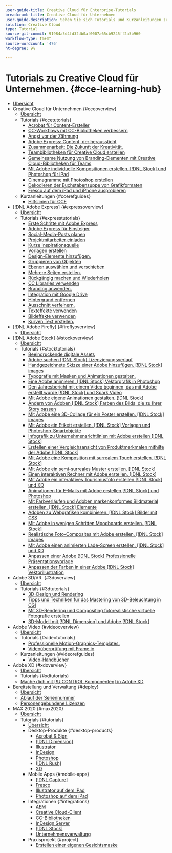 ```yaml
---
user-guide-title: Creative Cloud für Enterprise-Tutorials
breadcrumb-title: Creative Cloud für Unternehmen
user-guide-description: Sehen Sie sich Tutorials und Kurzanleitungen zum Thema Creative Cloud für Unternehmen an.
solution: Creative Cloud
type: Tutorial
source-git-commit: 91984a5d4fd32db0af0007a65cb9245ff2a5b960
workflow-type: tm+mt
source-wordcount: '476'
ht-degree: 9%

---
```



# Tutorials zu Creative Cloud für Unternehmen. {#cce-learning-hub}

+ [Übersicht](overview.md)
+ Creative Cloud für Unternehmen {#cceoverview}
   + [Übersicht](cce/overview-cce.md)
   + Tutorials {#ccetutorials}
      + [Acrobat für Content-Ersteller](cce/acrobat-content-creators.md)
      + [CC-Workflows mit CC-Bibliotheken verbessern](cce/cc-workflows-cc-libraries.md)
      + [Angst vor der Zähmung](cce/taming-type-anxiety.md)
      + [Adobe Express: Content, der heraussticht](cce/adobe-express-content-that-stands-out.md)
      + [Zusammenarbeit: Die Zukunft der Kreativität.](cce/collaboration-the-future-of-creativity.md)
      + [Teambibliotheken für Creative Cloud erstellen](cce/ccteamlibraries.md)
      + [Gemeinsame Nutzung von Branding-Elementen mit Creative Cloud-Bibliotheken für Teams](cce/sharecclibraries.md)
      + [Mit Adobe individuelle Kompositionen erstellen. [!DNL Stock] und Photoshop für iPad](cce/compositepsipad.md)
      + [Cinemagramme mit Photoshop erstellen](cce/cinemagraphps.md)
      + [Dekodieren der Buchstabensuppe von Grafikformaten](cce/alphabetsoup.md)
      + [Fresco auf dem iPad und iPhone ausprobieren](cce/frescoworkshop.md)
   + Kurzanleitungen {#ccerefguides}
      + [Hilfslinien für CCE](quick-reference/overview-ref.md)
+ [!DNL Adobe Express] {#expressoverview}
   + [Übersicht](express/overview-express.md)
   + Tutorials {#expresstutorials}
      + [Erste Schritte mit Adobe Express](express/get-started.md)
      + [Adobe Express für Einsteiger](express/adobe-express-beginners.md)
      + [Social-Media-Posts planen](express/schedule.md)
      + [Projektmitarbeiter einladen](express/collaborate.md)
      + [Kurze Inspirationsquelle](express/get-inspiration.md)
      + [Vorlagen erstellen](express/create-templates.md)
      + [Design-Elemente hinzufügen.](express/add-design-assets.md)
      + [Gruppieren von Objekten](express/group-objects.md)
      + [Ebenen auswählen und verschieben](express/layers.md)
      + [Mehrere Seiten erstellen.](express/multiple-pages.md)
      + [Rückgängig machen und Wiederholen](express/undo-redo.md)
      + [CC Libraries verwenden](express/cc-libraries.md)
      + [Branding anwenden.](express/brand.md)
      + [Integration mit Google Drive](express/google-drive.md)
      + [Hintergrund entfernen](express/remove-background.md)
      + [Ausschnitt verfeinern.](express/refine-cutout.md)
      + [Texteffekte verwenden](express/text-effects.md)
      + [Bildeffekte verwenden](express/image-effects.md)
      + [Kurven Text erstellen.](express/create-curved-text.md)
+ [!DNL Adobe Firefly] {#fireflyoverview}
   + [Übersicht](firefly/overview-firefly.md)
+ [!DNL Adobe Stock] {#stockoverview}
   + [Übersicht](stock/overview-stock.md)
   + Tutorials {#stocktutorials}
      + [Beeindruckende digitale Assets](stock/stunning-digital-assets.md)
      + [Adobe suchen [!DNL Stock] Lizenzierungsverlauf](stock/searchstock.md)
      + [Handgezeichnete Skizze einer Adobe hinzufügen. [!DNL Stock] images](stock/handdrawn.md)
      + [Typografie mit Masken und Animationen gestalten.](stock/flairtypography.md)
      + [Eine Adobe animieren. [!DNL Stock] Vektorgrafik in Photoshop](stock/animatevector.md)
      + [Den Jahresbericht mit einem Video beginnen, das mit Adobe erstellt wurde [!DNL Stock] und Spark Video](stock/annualreport.md)
      + [Mit Adobe eigene Animationen gestalten. [!DNL Stock]](stock/customanimations.md)
      + [Ändern von Adoben [!DNL Stock] Farben des Bilds, die zu Ihrer Story passen](stock/changecolors.md)
      + [Mit Adobe eine 3D-Collage für ein Poster erstellen. [!DNL Stock] images](stock/collage.md)
      + [Mit Adobe ein Etikett erstellen. [!DNL Stock] Vorlagen und Photoshop-Smartobjekte](stock/boldlabel.md)
      + [Infografik zu Unternehmensrichtlinien mit Adobe erstellen [!DNL Stock]](stock/infographic.md)
      + [Erstellen einer Vergleichsansicht von Produktmerkmalen mithilfe der Adobe [!DNL Stock]](stock/featurecomparison.md)
      + [Mit Adobe eine Komposition mit surrealem Touch erstellen. [!DNL Stock]](stock/surrealcomposite.md)
      + [Mit Adobe ein semi-surreales Muster erstellen. [!DNL Stock]](stock/surrealpattern.md)
      + [Einen interaktiven Rechner mit Adobe erstellen. [!DNL Stock]](stock/productconfigurator.md)
      + [Mit Adobe ein interaktives Tourismusfoto erstellen [!DNL Stock] und XD](stock/interactivetourismphoto.md)
      + [Animationen für E-Mails mit Adobe erstellen [!DNL Stock] und Photoshop](stock/animationemail.md)
      + [Mit Farbverläufen und Adoben markenkonformes Bildmaterial erstellen. [!DNL Stock] Elemente](stock/brandgradients.md)
      + [Adoben zu Webgrafiken kombinieren. [!DNL Stock] Bilder mit CSS](stock/webgraphics.md)
      + [Mit Adobe in wenigen Schritten Moodboards erstellen. [!DNL Stock]](stock/moodboard.md)
      + [Realistische Foto-Composites mit Adobe erstellen. [!DNL Stock] images](stock/realisticcomposite.md)
      + [Mit Adobe einen animierten Lade-Screen erstellen. [!DNL Stock] und XD](stock/loadingscreen.md)
      + [Anpassen einer Adobe [!DNL Stock] Professionelle Präsentationsvorlage](stock/presentationtemplate.md)
      + [Anpassen der Farben in einer Adobe [!DNL Stock] Vektorillustration](stock/customizecolors.md)
+ Adobe 3D/VR. {#3doverview}
   + [Übersicht](3di/overview-3di.md)
   + Tutorials {#3dtutorials}
      + [3D-Design und Rendering](3di/substance-3d-stager.md)
      + [Tipps und Techniken für das Mastering von 3D-Beleuchtung in CGI](3di/mastering3dlighting.md)
      + [Mit 3D-Rendering und Compositing fotorealistische virtuelle Fotografie erstellen](3di/photorealistic.md)
      + [3D-Modell mit [!DNL Dimension] und Adobe [!DNL Stock]](3di/3ddimensionstock.md)
+ Adobe Video {#videooverview}
   + [Übersicht](dva/overview-dva.md)
   + Tutorials {#videotutorials}
      + [Professionelle Motion-Graphics-Templates.](dva/motion-graphics-templates.md)
      + [Videoüberprüfung mit Frame.io](dva/video-review-frame-io.md)
   + Kurzanleitungen {#videorefguides}
      + [Video-Handbücher](dva/overview-dva-ref.md)
+ Adobe XD {#xdoverview}
   + [Übersicht](xd/overview-xd.md)
   + Tutorials {#xdtutorials}
   + [Mache dich mit [!UICONTROL Komponenten] in Adobe XD](xd/components.md)
+ Bereitstellung und Verwaltung {#deploy}
   + [Übersicht](deploy/overview-deploy.md)
   + [Ablauf der Seriennummer](deploy/cceserial.md)
   + [Personengebundene Lizenzen](deploy/nameduserlicensing.md)
+ MAX 2020 {#max2020}
   + [Übersicht](max2020/overview-max.md)
   + Tutorials {#tutorials}
      + [Übersicht](max2020/maxtutorials.md)
      + Desktop-Produkte {#desktop-products}
         + [Acrobat &amp; Sign](max2020/acrobat-sign.md)
         + [[!DNL Dimension]](max2020/dimension.md)
         + [Illustrator](max2020/illustrator.md)
         + [InDesign](max2020/indesign.md)
         + [Photoshop](max2020/photoshop.md)
         + [[!DNL Rush]](max2020/rush.md)
         + [XD](max2020/xd.md)
      + Mobile Apps {#mobile-apps}
         + [[!DNL Capture]](max2020/capture.md)
         + [Fresco](max2020/fresco.md)
         + [Illustrator auf dem iPad](max2020/illustratoripad.md)
         + [Photoshop auf dem iPad](max2020/photoshopipad.md)
      + Integrationen {#integrations}
         + [AEM](max2020/aem.md)
         + [Creative Cloud-Client](max2020/creativeclouddesktopapp.md)
         + [CC-Bibliotheken](max2020/cclibraries.md)
         + [InDesign Server](max2020/indesignserver.md)
         + [[!DNL Stock]](max2020/stock.md)
         + [Unternehmensverwaltung](max2020/enterprise.md)
      + Praxisprojekt {#project}
         + [Erstellen einer eigenen Gesichtsmaske](max2020/handsonproject.md)